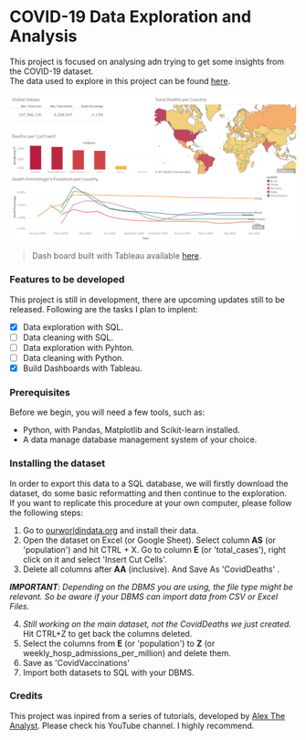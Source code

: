 # COVID-19 Data Exploration and Analysis
This project is focused on analysing adn trying to get some insights from the COVID-19 dataset.<br>
The data used to explore in this project can be found [here](https://ourworldindata.org/covid-deaths).

![Dashboard built with Tableau](https://github.com/HenriqueCastros/COVID19-Analysis/blob/main/resources/DashBoard_FrontPage.png?raw=true)

> Dash board built with Tableau available [here](https://public.tableau.com/views/COVID19Analysis_16277580390360/Dashboard1?:language=pt-BR&:display_count=n&:origin=viz_share_link).

### Features to be developed
This project is still in development, there are upcoming updates still to be released. Following are the tasks I plan to implent:

- [x] Data exploration with SQL.
- [ ] Data cleaning with SQL.
- [ ] Data exploration with Pyhton.
- [ ] Data cleaning with Python.
- [x] Build Dashboards with Tableau.

### Prerequisites

Before we begin, you will need a few tools, such as:

- Python, with Pandas, Matplotlib and Scikit-learn installed.
- A data manage database management system of your choice.

### Installing the dataset
In order to export this data to a SQL database, we will firstly download the dataset, do some basic reformatting and then continue to the exploration.<br>
If you want to replicate this procedure at your own computer, please follow the following steps:
1. Go to [ourworldindata.org](https://ourworldindata.org/covid-deaths) and install their data.
2. Open the dataset on Excel (or Google Sheet). Select column **AS** (or 'population') and hit CTRL + X. Go to column **E** (or 'total_cases'), right click on it and select 'Insert Cut Cells'.
3. Delete all columns after **AA** (inclusive). And Save As 'CovidDeaths' .

_**IMPORTANT**: Depending on the DBMS you are using, the file type might be relevant. So be aware if your DBMS can import data from CSV or Excel Files._

4. _Still working on the main dataset, not the CovidDeaths we just created._ Hit CTRL+Z to get back the columns deleted.
5. Select the columns from **E** (or 'population') to **Z** (or weekly_hosp_admissions_per_million) and delete them.
6. Save as 'CovidVaccinations'
7. Import both datasets to SQL with your DBMS.

### Credits
This project was inpired from a series of tutorials, developed by [Alex The Analyst](https://www.youtube.com/channel/UC7cs8q-gJRlGwj4A8OmCmXg). Please check his YouTube channel. I highly recommend.

